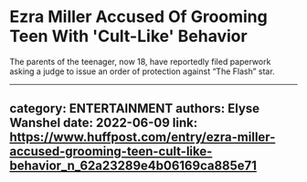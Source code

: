 # Ezra Miller Accused Of Grooming Teen With 'Cult-Like' Behavior

The parents of the teenager, now 18, have reportedly filed paperwork asking a judge to issue an order of protection against “The Flash” star.

---
category: ENTERTAINMENT
authors: Elyse Wanshel
date: 2022-06-09
link: https://www.huffpost.com/entry/ezra-miller-accused-grooming-teen-cult-like-behavior_n_62a23289e4b06169ca885e71
---
